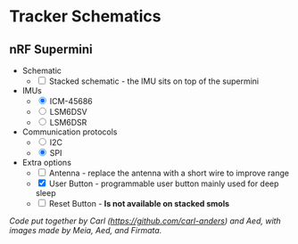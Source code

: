 # Tracker Schematics

## nRF Supermini

* Schematic
  - <input id="nrf-STK" type="checkbox" name="nrf-STK"> <label for="nrf-STK">Stacked schematic</label> - the IMU sits on top of the supermini
* IMUs
  - <input id="ICM45" type="radio" name="nrf-I2C" checked="checked" value="ICM45"> <label for="ICM45">ICM-45686</label>
  - <input id="DSV" type="radio" name="nrf-I2C" value="DSV"> <label for="DSV">LSM6DSV</label>
  - <input id="DSR" type="radio" name="nrf-I2C" value="DSR"> <label for="DSR">LSM6DSR</label>
* Communication protocols
  - <input id="I2C" type="radio" name="nrf-SPI" value="I2C"> <label for="I2C">I2C</label>
  - <input id="SPI" type="radio" name="nrf-SPI" checked="checked" value="SPI"> <label for="SPI">SPI</label>
* Extra options
  - <input id="nrf-ANT" type="checkbox" name="nrf-ANT"> <label for="nrf-ANT">Antenna</label> - replace the antenna with a short wire to improve range
  - <input id="USR" type="checkbox" name="nrf-USR" checked="checked"> <label for="USR">User Button</label> - programmable user button mainly used for deep sleep
  - <input id="RST" type="checkbox" name="nrf-RST"> <label for="RST">Reset Button</label> - <b>Is not available on stacked smols</b>



<div class="chip" id="nrf" style="position: relative; width: 100%;"></div>


*Code put together by Carl (<https://github.com/carl-anders>) and Aed, with images made by Meia, Aed, and Firmata.*

<script src="../../assets/js/SmolSlime/smolSchematics.js"></script>
